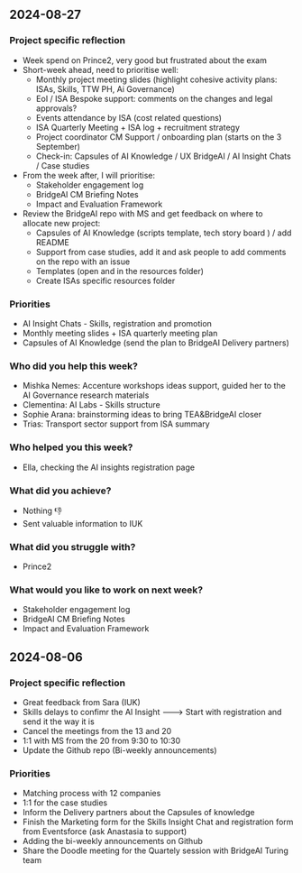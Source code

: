 ## 2024-08-27
### Project specific reflection
* Week spend on Prince2, very good but frustrated about the exam
* Short-week ahead, need to prioritise well:
    * Monthly project meeting slides (highlight cohesive activity plans: ISAs, Skills, TTW PH, Ai Governance)
    * EoI / ISA Bespoke support: comments on the changes and legal approvals?
    * Events attendance by ISA (cost related questions)
    * ISA Quarterly Meeting + ISA log + recruitment strategy
    * Project coordinator CM Support / onboarding plan (starts on the 3 September)
    * Check-in: Capsules of AI Knowledge / UX BridgeAI / AI Insight Chats / Case studies
* From the week after, I will prioritise:
    * Stakeholder engagement log
    * BridgeAI CM Briefing Notes
    * Impact and Evaluation Framework
* Review the BridgeAI repo with MS and get feedback on where to allocate new project:
    * Capsules of AI Knowledge (scripts template, tech story board ) / add README
    * Support from case studies, add it and ask people to add comments on the repo with an issue
    * Templates (open and in the resources folder)
    * Create ISAs specific resources folder
### Priorities
* AI Insight Chats - Skills, registration and promotion
* Monthly meeting slides + ISA quarterly meeting plan
* Capsules of AI Knowledge (send the plan to BridgeAI Delivery partners)

### Who did you help this week?
* Mishka Nemes: Accenture workshops ideas support, guided her to the AI Governance research materials
* Clementina: AI Labs - Skills structure
* Sophie Arana: brainstorming ideas to bring TEA&BridgeAI closer
* Trias: Transport sector support from ISA summary

### Who helped you this week?
* Ella, checking the AI insights registration page

### What did you achieve?
* Nothing :-1: 
* Sent valuable information to IUK

### What did you struggle with?
* Prince2

### What would you like to work on next week?
* Stakeholder engagement log
* BridgeAI CM Briefing Notes
* Impact and Evaluation Framework

## 2024-08-06

### Project specific reflection
* Great feedback from Sara (IUK)
* Skills delays to confimr the AI Insight ---> Start with registration and send it the way it is
* Cancel the meetings from the 13 and 20
* 1:1 with MS from the 20 from 9:30 to 10:30
* Update the Github repo (Bi-weekly announcements)

### Priorities
* Matching process with 12 companies
* 1:1 for the case studies
* Inform the Delivery partners about the Capsules of knowledge
* Finish the Marketing form for the Skills Insight Chat and registration form from Eventsforce (ask Anastasia to support)
* Adding the bi-weekly announcements on Github
* Share the Doodle meeting for the Quartely session with BridgeAI Turing team
